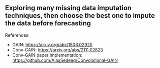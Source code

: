 ## Exploring many missing data imputation techniques, then choose the best one to impute the data before forecasting

References:
- GAIN: https://arxiv.org/abs/1806.02920
- Conv-GAIN: https://arxiv.org/abs/2111.02823
- Conv-GAIN paper implementation: https://github.com/AlaaSedeeq/Convolutional-GAIN
